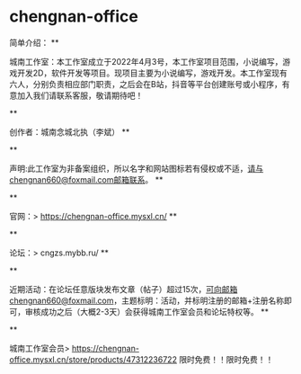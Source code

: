 # chengnan-office

简单介绍：
**

城南工作室：本工作室成立于2022年4月3号，本工作室项目范围，小说编写，游戏开发2D，软件开发等项目。现项目主要为小说编写，游戏开发。本工作室现有六人，分别负责相应部门职责，之后会在B站，抖音等平台创建账号或小程序，有意加入我们请联系客服，敬请期待吧！

**

创作者：城南念城北执（李斌）
**

**

声明:此工作室为非备案组织，所以名字和网站图标若有侵权或不适，请与chengnan660@foxmail.com邮箱联系。
**

**

官网：> https://chengnan-office.mysxl.cn/
**

**

论坛：> cngzs.mybb.ru/
**

**

近期活动：在论坛任意版块发布文章（帖子）超过15次，可向邮箱chengnan660@foxmail.com，主题标明：活动，并标明注册的邮箱+注册名称即可，审核成功之后（大概2-3天）会获得城南工作室会员和论坛特权等。
**

**

城南工作室会员> https://chengnan-office.mysxl.cn/store/products/47312236722 限时免费！！限时免费！！
